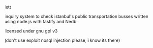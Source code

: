 iett

inquiry system to check istanbul's public transportation busses written using node.js with fastify and Nedb

licensed under gnu gpl v3

(don't use exploit nosql injection please, i know its there)
